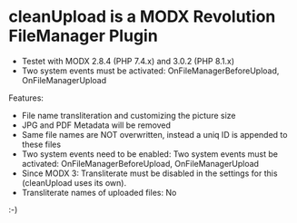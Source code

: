 # cleanUpload is a MODX Revolution FileManager Plugin
- Testet with MODX 2.8.4 (PHP 7.4.x) and 3.0.2 (PHP 8.1.x)
- Two system events must be activated: OnFileManagerBeforeUpload, OnFileManagerUpload

Features:
- File name transliteration and customizing the picture size
- JPG and PDF Metadata will be removed
- Same file names are NOT overwritten, instead a uniq ID is appended to these files
- Two system events need to be enabled: Two system events must be activated: OnFileManagerBeforeUpload, OnFileManagerUpload
- Since MODX 3: Transliterate must be disabled in the settings for this (cleanUpload uses its own).
- Transliterate names of uploaded files: No


:-)
